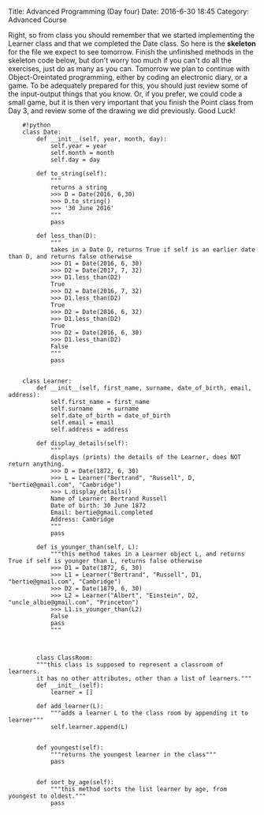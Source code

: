 Title: Advanced Programming (Day four)
Date: 2016-6-30 18:45
Category: Advanced Course

Right, so from class you should remember that we started implementing the Learner class
and that we completed the Date class. So here is the **skeleton**  for the file we
expect to see tomorrow. Finish the unfinished methods in the skeleton code below, but don't worry too much if you can't do all the exercises,
just do as many as you can. Tomorrow we plan to continue with Object-Oreintated programming, either by coding an electronic diary, or a game. 
To be adequately prepared for this, you should just review some of the input-output things that you know. Or, if you prefer, we could code a small game, but it is then very important that you finish the Point class from Day 3, and review some of the drawing we did previously. Good Luck!


        #!python
        class Date:
            def __init__(self, year, month, day):
                self.year = year
                self.month = month
                self.day = day
            
            def to_string(self):
                """
                returns a string
                >>> D = Date(2016, 6,30)
                >>> D.to_string()
                >>> '30 June 2016'
                """
                pass

            def less_than(D):
                """
                takes in a Date D, returns True if self is an earlier date than D, and returns false otherwise
                >>> D1 = Date(2016, 6, 30)
                >>> D2 = Date(2017, 7, 32)
                >>> D1.less_than(D2)
                True
                >>> D2 = Date(2016, 7, 32)
                >>> D1.less_than(D2)
                True
                >>> D2 = Date(2016, 6, 32)
                >>> D1.less_than(D2)
                True
                >>> D2 = Date(2016, 6, 30)
                >>> D1.less_than(D2)
                False
                """
                pass
            
       
        class Learner:
            def __init__(self, first_name, surname, date_of_birth, email, address):
                self.first_name = first_name
                self.surname    = surname
                self.date_of_birth = date_of_birth
                self.email = email
                self.address = address
                
            def display_details(self):
                """
                displays (prints) the details of the Learner, does NOT return anything.
                >>> D = Date(1872, 6, 30)
                >>> L = Learner("Bertrand", "Russell", D, "bertie@gmail.com", "Cambridge")
                >>> L.display_details()
                Name of Learner: Bertrand Russell
                Date of birth: 30 June 1872
                Email: bertie@gmail.completed
                Address: Cambridge
                """
                pass
                
            def is_younger_than(self, L):
                """this method takes in a Learner object L, and returns True if self is younger than L, returns false otherwise
                >>> D1 = Date(1872, 6, 30)
                >>> L1 = Learner("Bertrand", "Russell", D1, "bertie@gmail.com", "Cambridge") 
                >>> D2 = Date(1879, 6, 30)
                >>> L2 = Learner("Albert", "Einstein", D2, "uncle_albie@gmail.com", "Princeton")
                >>> L1.is_younger_than(L2)
                False
                pass
                """



            class ClassRoom:
            """this class is supposed to represent a classroom of learners.
            it has no other attributes, other than a list of learners."""
            def __init__(self):
                learner = []
                
            def add_learner(L):
                """adds a learner L to the class room by appending it to learner"""
                self.learner.append(L)


            def youngest(self):
                """returns the youngest learner in the class"""
                pass


            def sort_by_age(self):
                """this method sorts the list learner by age, from youngest to oldest."""
                pass 
        
            
            
            
            
